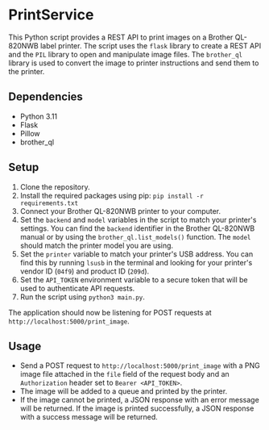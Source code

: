 # PrintService

This Python script provides a REST API to print images on a Brother QL-820NWB label printer. The script uses the `flask` library to create a REST API and the `PIL` library to open and manipulate image files. The `brother_ql` library is used to convert the image to printer instructions and send them to the printer.

## Dependencies

-   Python 3.11
-   Flask
-   Pillow
-   brother_ql

## Setup

1. Clone the repository.
2. Install the required packages using pip: `pip install -r requirements.txt`
3. Connect your Brother QL-820NWB printer to your computer.
4. Set the `backend` and `model` variables in the script to match your printer's settings. You can find the `backend` identifier in the Brother QL-820NWB manual or by using the `brother_ql.list_models()` function. The `model` should match the printer model you are using.
5. Set the `printer` variable to match your printer's USB address. You can find this by running `lsusb` in the terminal and looking for your printer's vendor ID (`04f9`) and product ID (`209d`).
6. Set the `API_TOKEN` environment variable to a secure token that will be used to authenticate API requests.
7. Run the script using `python3 main.py`.

The application should now be listening for POST requests at `http://localhost:5000/print_image`.

## Usage

-   Send a POST request to `http://localhost:5000/print_image` with a PNG image file attached in the `file` field of the request body and an `Authorization` header set to `Bearer <API_TOKEN>`.
-   The image will be added to a queue and printed by the printer.
-   If the image cannot be printed, a JSON response with an error message will be returned. If the image is printed successfully, a JSON response with a success message will be returned.
